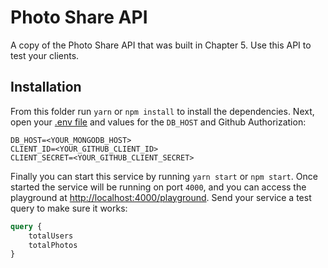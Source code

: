 Photo Share API
===============
A copy of the Photo Share API that was built in Chapter 5. Use this API to test your clients.

Installation
-------------
From this folder run `yarn` or `npm install` to install the dependencies. Next, open your [.env file](.env) and values for the `DB_HOST` and Github Authorization:

```
DB_HOST=<YOUR_MONGODB_HOST>
CLIENT_ID=<YOUR_GITHUB_CLIENT_ID>
CLIENT_SECRET=<YOUR_GITHUB_CLIENT_SECRET>
```

Finally you can start this service by running `yarn start` or `npm start`. Once started the service will be running on port `4000`, and you can access the playground at [http://localhost:4000/playground](http://localhost:4000/playground). Send your service a test query to make sure it works:

```graphql
query {
    totalUsers
    totalPhotos
}
```